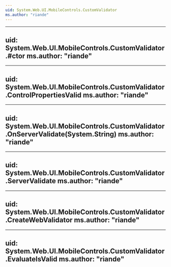 ```yaml
---
uid: System.Web.UI.MobileControls.CustomValidator
ms.author: "riande"
---
```


---
uid: System.Web.UI.MobileControls.CustomValidator.#ctor
ms.author: "riande"
---

---
uid: System.Web.UI.MobileControls.CustomValidator.ControlPropertiesValid
ms.author: "riande"
---

---
uid: System.Web.UI.MobileControls.CustomValidator.OnServerValidate(System.String)
ms.author: "riande"
---

---
uid: System.Web.UI.MobileControls.CustomValidator.ServerValidate
ms.author: "riande"
---

---
uid: System.Web.UI.MobileControls.CustomValidator.CreateWebValidator
ms.author: "riande"
---

---
uid: System.Web.UI.MobileControls.CustomValidator.EvaluateIsValid
ms.author: "riande"
---
